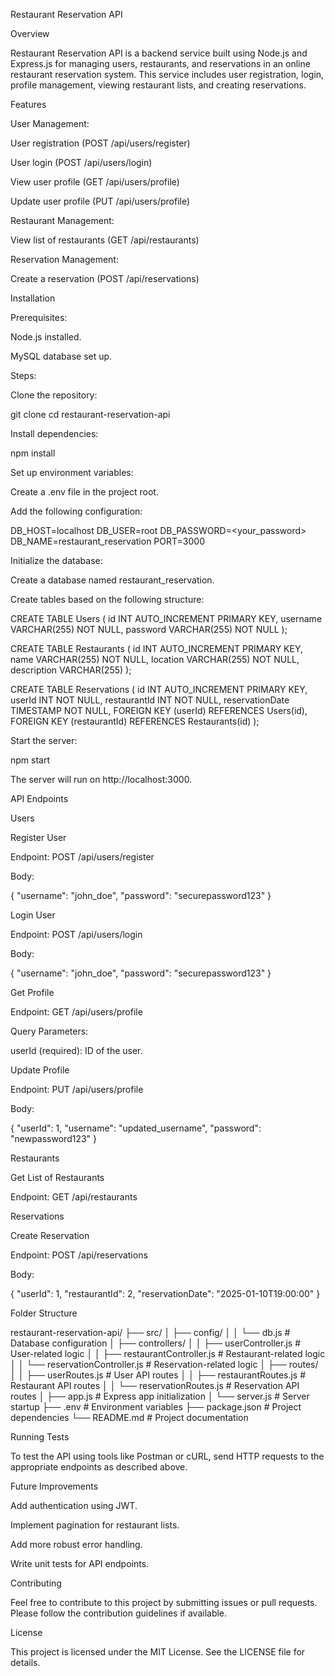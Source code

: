 Restaurant Reservation API

Overview

Restaurant Reservation API is a backend service built using Node.js and Express.js for managing users, restaurants, and reservations in an online restaurant reservation system. This service includes user registration, login, profile management, viewing restaurant lists, and creating reservations.

Features

User Management:

User registration (POST /api/users/register)

User login (POST /api/users/login)

View user profile (GET /api/users/profile)

Update user profile (PUT /api/users/profile)

Restaurant Management:

View list of restaurants (GET /api/restaurants)

Reservation Management:

Create a reservation (POST /api/reservations)

Installation

Prerequisites:

Node.js installed.

MySQL database set up.

Steps:

Clone the repository:

git clone <repository-url>
cd restaurant-reservation-api

Install dependencies:

npm install

Set up environment variables:

Create a .env file in the project root.

Add the following configuration:

DB_HOST=localhost
DB_USER=root
DB_PASSWORD=<your_password>
DB_NAME=restaurant_reservation
PORT=3000

Initialize the database:

Create a database named restaurant_reservation.

Create tables based on the following structure:

CREATE TABLE Users (
id INT AUTO_INCREMENT PRIMARY KEY,
username VARCHAR(255) NOT NULL,
password VARCHAR(255) NOT NULL
);

CREATE TABLE Restaurants (
id INT AUTO_INCREMENT PRIMARY KEY,
name VARCHAR(255) NOT NULL,
location VARCHAR(255) NOT NULL,
description VARCHAR(255)
);

CREATE TABLE Reservations (
id INT AUTO_INCREMENT PRIMARY KEY,
userId INT NOT NULL,
restaurantId INT NOT NULL,
reservationDate TIMESTAMP NOT NULL,
FOREIGN KEY (userId) REFERENCES Users(id),
FOREIGN KEY (restaurantId) REFERENCES Restaurants(id)
);

Start the server:

npm start

The server will run on http://localhost:3000.

API Endpoints

Users

Register User

Endpoint: POST /api/users/register

Body:

{
"username": "john_doe",
"password": "securepassword123"
}

Login User

Endpoint: POST /api/users/login

Body:

{
"username": "john_doe",
"password": "securepassword123"
}

Get Profile

Endpoint: GET /api/users/profile

Query Parameters:

userId (required): ID of the user.

Update Profile

Endpoint: PUT /api/users/profile

Body:

{
"userId": 1,
"username": "updated_username",
"password": "newpassword123"
}

Restaurants

Get List of Restaurants

Endpoint: GET /api/restaurants

Reservations

Create Reservation

Endpoint: POST /api/reservations

Body:

{
"userId": 1,
"restaurantId": 2,
"reservationDate": "2025-01-10T19:00:00"
}

Folder Structure

restaurant-reservation-api/
├── src/
│ ├── config/
│ │ └── db.js # Database configuration
│ ├── controllers/
│ │ ├── userController.js # User-related logic
│ │ ├── restaurantController.js # Restaurant-related logic
│ │ └── reservationController.js # Reservation-related logic
│ ├── routes/
│ │ ├── userRoutes.js # User API routes
│ │ ├── restaurantRoutes.js # Restaurant API routes
│ │ └── reservationRoutes.js # Reservation API routes
│ ├── app.js # Express app initialization
│ └── server.js # Server startup
├── .env # Environment variables
├── package.json # Project dependencies
└── README.md # Project documentation

Running Tests

To test the API using tools like Postman or cURL, send HTTP requests to the appropriate endpoints as described above.

Future Improvements

Add authentication using JWT.

Implement pagination for restaurant lists.

Add more robust error handling.

Write unit tests for API endpoints.

Contributing

Feel free to contribute to this project by submitting issues or pull requests. Please follow the contribution guidelines if available.

License

This project is licensed under the MIT License. See the LICENSE file for details.
